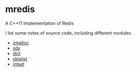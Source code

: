 # mredis
A C++11 Implementation of Redis

I list some notes of source code, including different modules.

- [zmalloc](https://github.com/wzpfish/mredis/tree/master/notes/zmalloc.md)
- [sds](https://github.com/wzpfish/mredis/tree/master/notes/sds.md)
- [dict](https://github.com/wzpfish/mredis/tree/master/notes/dict.md)
- [skiplist](https://github.com/wzpfish/mredis/tree/master/notes/skiplist.md)
- [intset](https://github.com/wzpfish/mredis/tree/master/notes/intset.md)